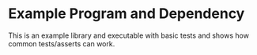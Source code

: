# Example Program and Dependency

This is an example library and executable with basic tests and shows how common tests/asserts can work.

